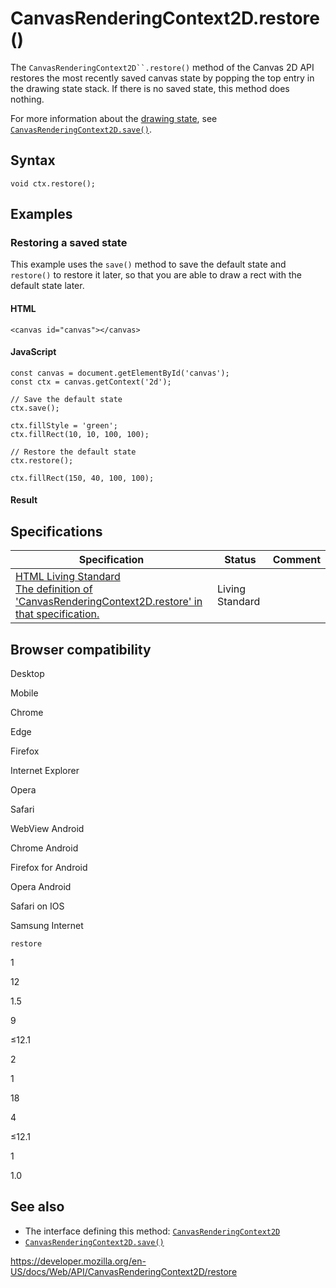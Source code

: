 # CanvasRenderingContext2D.restore()

The ` CanvasRenderingContext2D``.restore() ` method of the Canvas 2D API restores the most recently saved canvas state by popping the top entry in the drawing state stack. If there is no saved state, this method does nothing.

For more information about the [drawing state](save#drawing_state), see [`CanvasRenderingContext2D.save()`](save).

## Syntax

    void ctx.restore();

## Examples

### Restoring a saved state

This example uses the `save()` method to save the default state and `restore()` to restore it later, so that you are able to draw a rect with the default state later.

#### HTML

    <canvas id="canvas"></canvas>

#### JavaScript

    const canvas = document.getElementById('canvas');
    const ctx = canvas.getContext('2d');

    // Save the default state
    ctx.save();

    ctx.fillStyle = 'green';
    ctx.fillRect(10, 10, 100, 100);

    // Restore the default state
    ctx.restore();

    ctx.fillRect(150, 40, 100, 100);

#### Result

## Specifications

<table><thead><tr class="header"><th>Specification</th><th>Status</th><th>Comment</th></tr></thead><tbody><tr class="odd"><td><a href="https://html.spec.whatwg.org/multipage/scripting.html#dom-context-2d-restore">HTML Living Standard<br />
<span class="small">The definition of 'CanvasRenderingContext2D.restore' in that specification.</span></a></td><td><span class="spec-living">Living Standard</span></td><td></td></tr></tbody></table>

## Browser compatibility

Desktop

Mobile

Chrome

Edge

Firefox

Internet Explorer

Opera

Safari

WebView Android

Chrome Android

Firefox for Android

Opera Android

Safari on IOS

Samsung Internet

`restore`

1

12

1.5

9

≤12.1

2

1

18

4

≤12.1

1

1.0

## See also

- The interface defining this method: [`CanvasRenderingContext2D`](../canvasrenderingcontext2d)
- [`CanvasRenderingContext2D.save()`](save)

<a href="https://developer.mozilla.org/en-US/docs/Web/API/CanvasRenderingContext2D/restore" class="_attribution-link">https://developer.mozilla.org/en-US/docs/Web/API/CanvasRenderingContext2D/restore</a>
